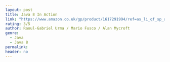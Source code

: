 ```yaml
---
layout: post
title: Java 8 In Action
link: "https://www.amazon.co.uk/gp/product/1617291994/ref=as_li_qf_sp_asin_il_tl?ie=UTF8&camp=1634&creative=6738&creativeASIN=1617291994&linkCode=as2&tag=jussihallilac-21"
rating: 3/5
author: Raoul-Gabriel Urma / Mario Fusco / Alan Mycroft
genre:
  - Java
  - Java 8
permalink:
header: no
---
```

